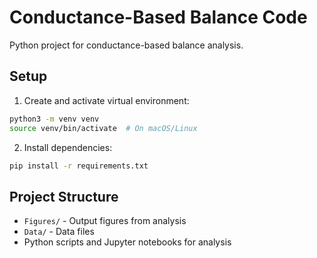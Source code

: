 # Conductance-Based Balance Code

Python project for conductance-based balance analysis.

## Setup

1. Create and activate virtual environment:
```bash
python3 -m venv venv
source venv/bin/activate  # On macOS/Linux
```

2. Install dependencies:
```bash
pip install -r requirements.txt
```

## Project Structure

- `Figures/` - Output figures from analysis
- `Data/` - Data files
- Python scripts and Jupyter notebooks for analysis

